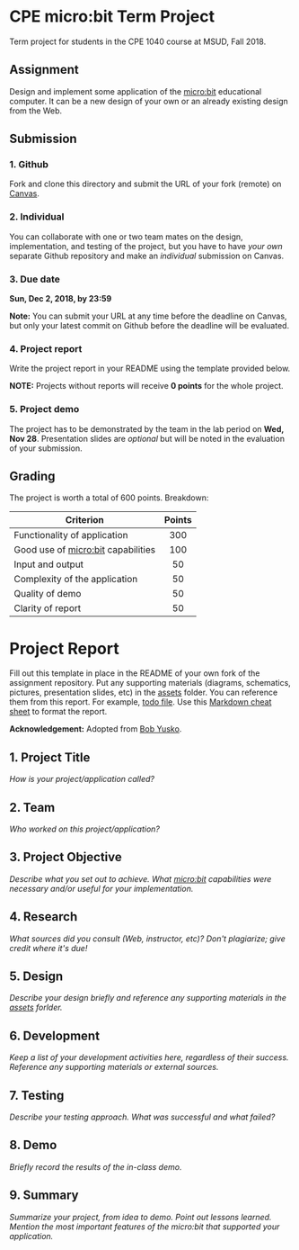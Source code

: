 # CPE micro:bit Term Project

Term project for students in the CPE 1040 course at MSUD, Fall 2018.

## Assignment

Design and implement some application of the [micro:bit](https://microbit.org/) educational computer. It can be a new design of your own or an already existing design from the Web.

## Submission

### 1. Github

Fork and clone this directory and submit the URL of your fork (remote) on [Canvas](https://canvas.instructure.com/courses/1397722/assignments/10046266?module_item_id=20700270).

### 2. Individual

You can collaborate with one or two team mates on the design, implementation, and testing of the project, but you have to have *your own* separate Github repository and make an *individual* submission on Canvas.

### 3. Due date

**Sun, Dec 2, 2018, by 23:59**

**Note:** You can submit your URL at any time before the deadline on Canvas, but only your latest commit on Github before the deadline will be evaluated.

### 4. Project report

Write the project report in your README using the template provided below. 

**NOTE:** Projects without reports will receive **0 points** for the whole project.

### 5. Project demo

The project has to be demonstrated by the team in the lab period on **Wed, Nov 28**. Presentation slides are *optional* but will be noted in the evaluation of your submission.

## Grading

The project is worth a total of 600 points. Breakdown:

| Criterion | Points |
| --- |:---:|
| Functionality of application | 300 |
| Good use of [micro:bit](https://microbit.org/) capabilities | 100 |
| Input and output | 50 |
| Complexity of the application | 50 |
| Quality of demo | 50 |
| Clarity of report | 50 |

# Project Report

Fill out this template in place in the README of your own fork of the assignment repository. Put any supporting materials (diagrams, schematics, pictures, presentation slides, etc) in the [assets](assets) folder. You can reference them from this report. For example, [todo file](assets/todo.md). Use this [Markdown cheat sheet](https://github.com/adam-p/markdown-here/wiki/Markdown-Cheatsheet) to format the report.

**Acknowledgement:** Adopted from [Bob Yusko](mailto:ryusko1@msudenver.edu).

## 1. Project Title

*How is your project/application called?*

## 2. Team

*Who worked on this project/application?*

## 3. Project Objective

*Describe what you set out to achieve. What [micro:bit](https://microbit.org/) capabilities were necessary and/or useful for your implementation.*

## 4. Research

*What sources did you consult (Web, instructor, etc)? Don't plagiarize; give credit where it's due!*

## 5. Design

*Describe your design briefly and reference any supporting materials in the [assets](assets) forlder.*

## 6. Development

*Keep a list of your development activities here, regardless of their success. Reference any supporting materials or external sources.*

## 7. Testing

*Describe your testing approach. What was successful and what failed?*

## 8. Demo

*Briefly record the results of the in-class demo.*

## 9. Summary

*Summarize your project, from idea to demo. Point out lessons learned. Mention the most important features of the micro:bit that supported your application.*
